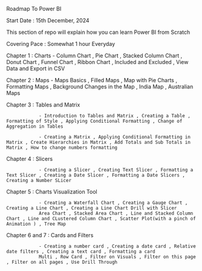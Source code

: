 Roadmap To Power BI

Start Date : 15th December, 2024 

This section of repo will explain how you can learn Power BI from Scratch

Covering Pace : Somewhat 1 hour Everyday


Chapter 1 : Charts 
                - Column Chart , Pie Chart , Stacked Column Chart , Donut Chart , Funnel Chart , Ribbon Chart , Included and Excluded , View Data and Export in CSV
                
Chapter 2 : Maps 
                - Maps Basics , Filled Maps , Map with Pie Charts , Formatting Maps , Background Changes in the Map , India Map , Australian Maps

Chapter 3 : Tables and Matrix

                - Introduction to Tables and Matrix , Creating a Table , Formatting of Style , Applying Conditional Formatting , Change of Aggregation in Tables

                - Creating a Matrix , Applying Conditional Formatting in Matrix , Create Hierarchies in Matrix , Add Totals and Sub Totals in Matrix , How to change numbers formatting
Chapter 4 :  Slicers

                - Creating a Slicer , Creating Text Slicer , Formatting a Text Slicer , Creating a Date Slicer , Formatting a Date Slicers , Creating a Number SLicer

Chapter 5 : Charts Visualization Tool

                - Creating a Waterfall Chart , Creating a Gauge Chart , Creating a Line Chart , Creating a Line Chart Drill with Slicer
                Area Chart , Stacked Area Chart , Line and Stacked Column Chart , Line and CLustered Column Chart , Scatter Plot(with a pinch of Animation ) , Tree Map

Chapter 6 and 7 : Cards and Filters

                - Creating a number card , Creating a date card , Relative date filters , Creating a text card , Formatting a card 
                Multi , Row Card , Filter on Visuals , Filter on this page , Filter on all pages , Use Drill Through